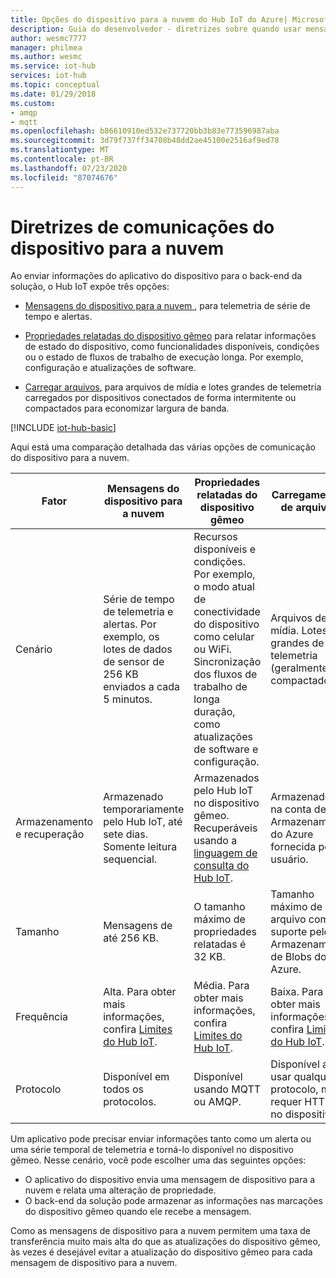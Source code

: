 ```yaml
---
title: Opções do dispositivo para a nuvem do Hub IoT do Azure| Microsoft Docs
description: Guia do desenvolvedor ‑ diretrizes sobre quando usar mensagens do dispositivo para a nuvem, as propriedades relatadas ou upload do arquivo para comunicações da nuvem para o dispositivo.
author: wesmc7777
manager: philmea
ms.author: wesmc
ms.service: iot-hub
services: iot-hub
ms.topic: conceptual
ms.date: 01/29/2018
ms.custom:
- amqp
- mqtt
ms.openlocfilehash: b86610910ed532e737720bb3b83e773596987aba
ms.sourcegitcommit: 3d79f737ff34708b48dd2ae45100e2516af9ed78
ms.translationtype: MT
ms.contentlocale: pt-BR
ms.lasthandoff: 07/23/2020
ms.locfileid: "87074676"
---
```

# <a name="device-to-cloud-communications-guidance"></a>Diretrizes de comunicações do dispositivo para a nuvem

Ao enviar informações do aplicativo do dispositivo para o back-end da solução, o Hub IoT expõe três opções:

* [Mensagens do dispositivo para a nuvem ](iot-hub-devguide-messages-d2c.md), para telemetria de série de tempo e alertas.

* [Propriedades relatadas do dispositivo gêmeo](iot-hub-devguide-device-twins.md) para relatar informações de estado do dispositivo, como funcionalidades disponíveis, condições ou o estado de fluxos de trabalho de execução longa. Por exemplo, configuração e atualizações de software.

* [Carregar arquivos](iot-hub-devguide-file-upload.md), para arquivos de mídia e lotes grandes de telemetria carregados por dispositivos conectados de forma intermitente ou compactados para economizar largura de banda.

[!INCLUDE [iot-hub-basic](../../includes/iot-hub-basic-partial.md)]

Aqui está uma comparação detalhada das várias opções de comunicação do dispositivo para a nuvem.

| Fator | Mensagens do dispositivo para a nuvem | Propriedades relatadas do dispositivo gêmeo | Carregamentos de arquivos |
| ---- | ------- | ---------- | ---- |
| Cenário | Série de tempo de telemetria e alertas. Por exemplo, os lotes de dados de sensor de 256 KB enviados a cada 5 minutos. | Recursos disponíveis e condições. Por exemplo, o modo atual de conectividade do dispositivo como celular ou WiFi. Sincronização dos fluxos de trabalho de longa duração, como atualizações de software e configuração. | Arquivos de mídia. Lotes grandes de telemetria (geralmente compactados). |
| Armazenamento e recuperação | Armazenado temporariamente pelo Hub IoT, até sete dias. Somente leitura sequencial. | Armazenados pelo Hub IoT no dispositivo gêmeo. Recuperáveis usando a [linguagem de consulta do Hub IoT](iot-hub-devguide-query-language.md). | Armazenados na conta de Armazenamento do Azure fornecida pelo usuário. |
| Tamanho | Mensagens de até 256 KB. | O tamanho máximo de propriedades relatadas é 32 KB. | Tamanho máximo de arquivo com suporte pelo Armazenamento de Blobs do Azure. |
| Frequência | Alta. Para obter mais informações, confira [Limites do Hub IoT](iot-hub-devguide-quotas-throttling.md). | Média. Para obter mais informações, confira [Limites do Hub IoT](iot-hub-devguide-quotas-throttling.md). | Baixa. Para obter mais informações, confira [Limites do Hub IoT](iot-hub-devguide-quotas-throttling.md). |
| Protocolo | Disponível em todos os protocolos. | Disponível usando MQTT ou AMQP. | Disponível ao usar qualquer protocolo, mas requer HTTPS no dispositivo. |

Um aplicativo pode precisar enviar informações tanto como um alerta ou uma série temporal de telemetria e torná-lo disponível no dispositivo gêmeo. Nesse cenário, você pode escolher uma das seguintes opções:

* O aplicativo do dispositivo envia uma mensagem de dispositivo para a nuvem e relata uma alteração de propriedade.
* O back-end da solução pode armazenar as informações nas marcações do dispositivo gêmeo quando ele recebe a mensagem.

Como as mensagens de dispositivo para a nuvem permitem uma taxa de transferência muito mais alta do que as atualizações do dispositivo gêmeo, às vezes é desejável evitar a atualização do dispositivo gêmeo para cada mensagem de dispositivo para a nuvem.
